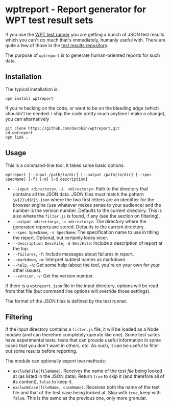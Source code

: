
# wptreport - Report generator for WPT test result sets

If you use the [WPT test runner](http://w3c-test.org/tools/runner/index.html) you are getting a 
bunch of JSON test results which you can't do much that's immediately, humanly useful with. There
are quite a few of those in the [test results repository](https://github.com/w3c/test-results/).

The purpose of `wptreport` is to generate human-oriented reports for such data.

## Installation

The typical installation is:

    npm install wptreport

If you're hacking on the code, or want to be on the bleeding edge (which shouldn't be needed: I ship
the code pretty much anytime I make a change), you can alternatively

    git clone https://github.com/darobin/wptreport.git
    cd wptreport
    npm link .

## Usage

This is a command-line tool, it takes some basic options.

`wptreport [--input /path/to/dir] [--output /path/to/dir] [--spec SpecName] [-f] [-m] [-d description]`

* `--input <directory>`, `-i  <directory>`: Path to the directory that contains all the JSON data. 
  JSON files must match the pattern `\w{2}\d{d}\.json` where the two first letters are an identifier 
  for the browser engine (use whatever makes sense to your audience) and the number is the version 
  number. Defaults to the current directory. This is also where the `filter.js` is found, if any 
  (see the section on filtering).
* `--output <directory>`, `-o <directory>`: The directory where the generated reports are stored.
  Defaults to the current directory.
* `--spec SpecName`, `-s SpecName`: The specification name to use in titling the report. Optional, 
  but certainly looks nicer.
* `--description DescFile`, `-d DescFile`: Include a description of report at the top.
* `--failures`, `-f`: Include messages about failures in report.
* `--markdown`, `-m`: Interpret subtest names as markdown.
* `--help`, `-h`: Get some help (about the tool, you're on your own for your other issues).
* `--version`, `-v`: Get the version number.

If there is a `wptreport.json` file in the input directory, options will be read from that file
(but command line options will override those settings).

The format of the JSON files is defined by the test runner.

## Filtering

If the input directory contains a `filter.js` file, it will be loaded as a Node module (and can 
therefore completely operate like one). Some test suites have experimental tests, tests that can
provide useful information in some cases that you don't want in others, etc. As such, it can be 
useful to filter out some results before reporting.

The module can optionally export two methods:

* `excludeFile(fileName)`. Receives the name of the test *file* being looked at (as listed in the 
  JSON data). Return `true` to skip it (and therefore all of its content), `false` to keep it.
* `excludeCase(fileName, caseName)`. Receives both the name of the test file and that of the test
  case being looked at. Skip with `true`, keep with `false`. This is the same as the previous one,
  only more granular.

